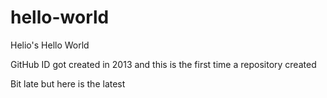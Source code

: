 # hello-world
Helio's Hello World

GitHub ID got created in 2013 and this is the first time a repository created

Bit late but here is the latest
